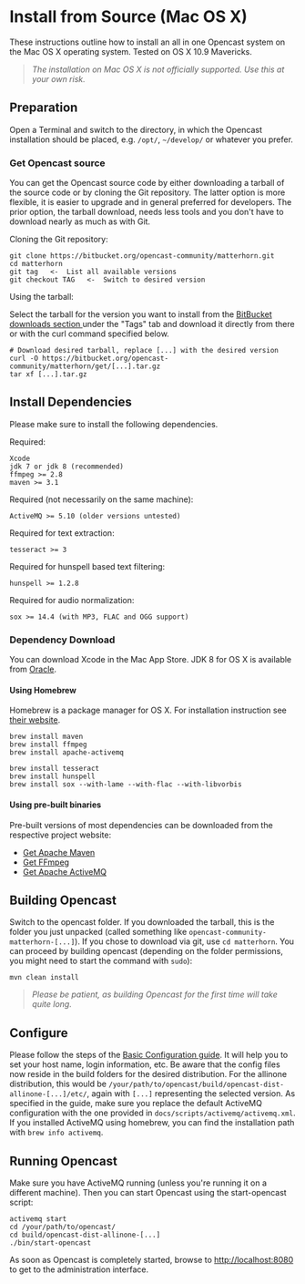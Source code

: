 Install from Source (Mac OS X)
====================================

These instructions outline how to install an all in one Opencast system on the Mac OS X operating system.
Tested on OS X 10.9 Mavericks.

> *The installation on Mac OS X is not officially supported. Use this at your own risk.*


Preparation
-----------

Open a Terminal and switch to the directory, in which the Opencast installation should be placed, e.g. `/opt/`, `~/develop/` or whatever you prefer.

### Get Opencast source

You can get the Opencast source code by either downloading a tarball of the source code or by cloning the Git repository. The latter option is more flexible, it is easier to upgrade and in general preferred for developers. The prior option, the tarball download, needs less tools and you don't have to download nearly as much as with Git.

Cloning the Git repository:

    git clone https://bitbucket.org/opencast-community/matterhorn.git
    cd matterhorn
    git tag   <-  List all available versions
    git checkout TAG   <-  Switch to desired version

Using the tarball:

Select the tarball for the version you want to install from the [BitBucket downloads section
](https://bitbucket.org/opencast-community/matterhorn/downloads) under the "Tags" tab and download it directly from there or with the curl command specified below.

    # Download desired tarball, replace [...] with the desired version
    curl -O https://bitbucket.org/opencast-community/matterhorn/get/[...].tar.gz
    tar xf [...].tar.gz


Install Dependencies
--------------------

Please make sure to install the following dependencies.

Required:

    Xcode
    jdk 7 or jdk 8 (recommended)
    ffmpeg >= 2.8
    maven >= 3.1

Required (not necessarily on the same machine):

    ActiveMQ >= 5.10 (older versions untested)

Required for text extraction:

    tesseract >= 3

Required for hunspell based text filtering:

    hunspell >= 1.2.8

Required for audio normalization:

    sox >= 14.4 (with MP3, FLAC and OGG support)

### Dependency Download

You can download Xcode in the Mac App Store. JDK 8 for OS X is available from [Oracle](http://www.oracle.com/technetwork/java/javase/downloads/index.html).

#### Using Homebrew

Homebrew is a package manager for OS X. For installation instruction see [their website](http://brew.sh/).

    brew install maven
    brew install ffmpeg
    brew install apache-activemq

    brew install tesseract
    brew install hunspell
    brew install sox --with-lame --with-flac --with-libvorbis

#### Using pre-built binaries

Pre-built versions of most dependencies can be downloaded from the respective project website:

 - [Get Apache Maven](https://maven.apache.org/download.cgi)
 - [Get FFmpeg](http://ffmpeg.org/download.html)
 - [Get Apache ActiveMQ](http://activemq.apache.org/download.html)


Building Opencast
-----------------

Switch to the opencast folder. If you downloaded the tarball, this is the folder you just unpacked (called something like `opencast-community-matterhorn-[...]`). If you chose to download via git, use `cd matterhorn`. You can proceed by building opencast (depending on the folder permissions, you might need to start the command with `sudo`):
       
    mvn clean install

> *Please be patient, as building Opencast for the first time will take quite long.*

Configure
---------

Please follow the steps of the [Basic Configuration guide](../configuration/basic.md). It will help you to set your host name, login information, etc. Be aware that the config files now reside in the build folders for the desired distribution. For the allinone distribution, this would be `/your/path/to/opencast/build/opencast-dist-allinone-[...]/etc/`, again with `[...]` representing the selected version.
As specified in the guide, make sure you replace the default ActiveMQ configuration with the one provided in `docs/scripts/activemq/activemq.xml`. If you installed ActiveMQ using homebrew, you can find the installation path with `brew info activemq`.

Running Opencast
----------------

Make sure you have ActiveMQ running (unless you're running it on a different machine). Then you can start Opencast using the start-opencast script:

    activemq start
    cd /your/path/to/opencast/
    cd build/opencast-dist-allinone-[...]
    ./bin/start-opencast

As soon as Opencast is completely started, browse to [http://localhost:8080](http://localhost:8080) to get to the administration interface.
